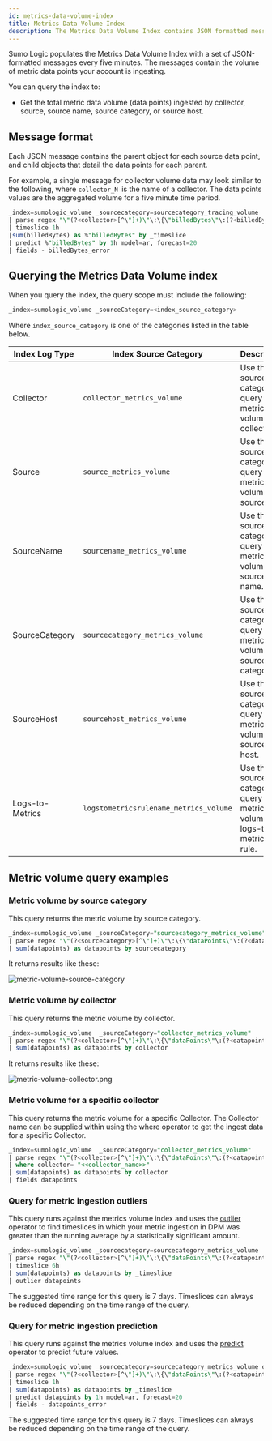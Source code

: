 ```yaml
---
id: metrics-data-volume-index
title: Metrics Data Volume Index
description: The Metrics Data Volume Index contains JSON formatted messages that contain parent objects for each source data point, and child objects that detail the data points for each parent.
---
```



Sumo Logic populates the Metrics Data Volume Index with a set of JSON-formatted messages every five minutes. The messages contain the volume of metric data points your account is ingesting. 

You can query the index to:

* Get the total metric data volume (data points) ingested by collector, source, source name, source category, or source host. 

## Message format

Each JSON message contains the parent object for each source data point, and child objects that detail the data points for each parent.

For example, a single message for collector volume data may look similar to the following, where `collector_N `is the name of a collector. The data points values are the aggregated volume for a five minute time
period.

```sql
_index=sumologic_volume _sourcecategory=sourcecategory_tracing_volume
| parse regex "\"(?<collector>[^\"]+)\"\:\{\"billedBytes\"\:(?<billedBytes>\d+)\,\"spansCount\"\:(?<spansCount>\d+)\}" multi
| timeslice 1h
|sum(billedBytes) as %"billedBytes" by _timeslice
| predict %"billedBytes" by 1h model=ar, forecast=20
| fields - billedBytes_error
```

## Querying the Metrics Data Volume index

When you query the index, the query scope must include the following:

```sql
_index=sumologic_volume _sourceCategory=<index_source_category>
```

Where `index_source_category` is one of the categories listed in the table below.

| Index Log Type | Index Source Category | Description |
|--|--|--|
| Collector | `collector_metrics_volume` | Use this source category to query metric volume by collector. |
| Source | `source_metrics_volume` | Use this source category to query metric volume by source. |
| SourceName | `sourcename_metrics_volume` | Use this source category to query metric volume by source name.  |
| SourceCategory | `sourcecategory_metrics_volume` | Use this source category to query metric volume by source category. |
| SourceHost | `sourcehost_metrics_volume` | Use this source category to query metric volume by source host.  |
| Logs-to-Metrics | `logstometricsrulename_metrics_volume` | Use this source category to query metric volume by logs-to-metrics rule. |

## Metric volume query examples

### Metric volume by source category

This query returns the metric volume by source category.

```sql
_index=sumologic_volume _sourceCategory="sourcecategory_metrics_volume"
| parse regex "\"(?<sourcecategory>[^\"]+)\"\:\{\"dataPoints\"\:(?<datapoints>\d+)\}" multi
| sum(datapoints) as datapoints by sourcecategory
```

It returns results like these:

![metric-volume-source-category](/img/ingestion-volume/metric-volume-source-category.png)

### Metric volume by collector

This query returns the metric volume by collector.

```sql
_index=sumologic_volume  _sourceCategory="collector_metrics_volume"
| parse regex "\"(?<collector>[^\"]+)\"\:\{\"dataPoints\"\:(?<datapoints>\d+)\}" multi
| sum(datapoints) as datapoints by collector
```

It returns results like these:

![metric-volume-collector.png](/img/ingestion-volume/metric-volume-collector.png)

### Metric volume for a specific collector

This query returns the metric volume for a specific Collector. The Collector name can be supplied within using the where operator to get the ingest data for a specific Collector.

```sql
_index=sumologic_volume  _sourceCategory="collector_metrics_volume"
| parse regex "\"(?<collector>[^\"]+)\"\:\{\"dataPoints\"\:(?<datapoints>\d+)\}" multi
| where collector= "<<collector_name>>"
| sum(datapoints) as datapoints by collector
| fields datapoints
```

### Query for metric ingestion outliers 

This query runs against the metrics volume index and uses the [outlier](/docs/search/search-query-language/search-operators/manually-cast-data-string-number) operator to find timeslices in which your metric ingestion in DPM was greater than the running average by a statistically significant amount. 

```sql
_index=sumologic_volume _sourcecategory=sourcecategory_metrics_volume
| parse regex "\"(?<collector>[^\"]+)\"\:\{\"dataPoints\"\:(?<datapoints>\d+)\}" multi
| timeslice 6h
| sum(datapoints) as datapoints by _timeslice
| outlier datapoints
```

The suggested time range for this query is 7 days. Timeslices can always be reduced depending on the time range of the query.

### Query for metric ingestion prediction 

This query runs against the metrics volume index and uses the [predict](../../../search/search-query-language/search-operators/predict) operator to predict future values.

```sql
_index=sumologic_volume _sourcecategory=sourcecategory_metrics_volume datapoints
| parse regex "\"(?<collector>[^\"]+)\"\:\{\"dataPoints\"\:(?<datapoints>\d+)\}" multi
| timeslice 1h
| sum(datapoints) as datapoints by _timeslice
| predict datapoints by 1h model=ar, forecast=20
| fields - datapoints_error
```

The suggested time range for this query is 7 days. Timeslices can always be reduced depending on the time range of the query.

